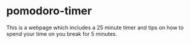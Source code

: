 # pomodoro-timer
This is a webpage which includes a 25 minute timer and tips on how to spend your time on you break for 5 minutes.
